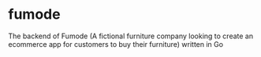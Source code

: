 # fumode
The backend of Fumode (A fictional furniture company looking to create an ecommerce app for customers to buy their furniture) written in Go
